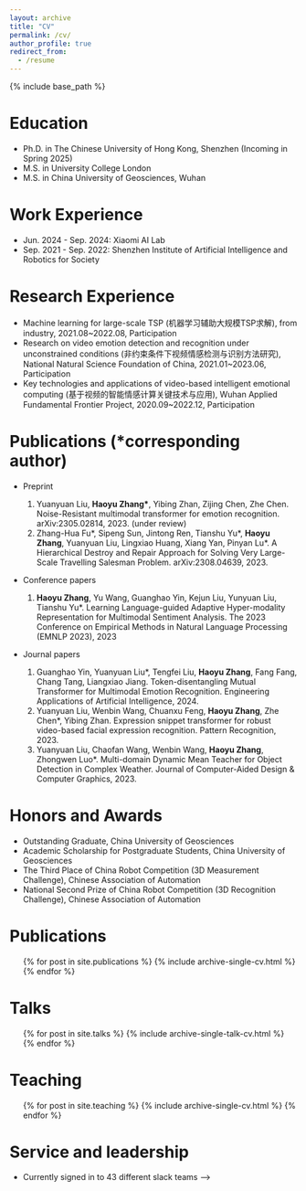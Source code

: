 ```yaml
---
layout: archive
title: "CV"
permalink: /cv/
author_profile: true
redirect_from:
  - /resume
---
```


{% include base_path %}


Education
======
* Ph.D. in The Chinese University of Hong Kong, Shenzhen (Incoming in Spring 2025)
* M.S. in University College London
* M.S. in China University of Geosciences, Wuhan

Work Experience
======
* Jun. 2024 - Sep. 2024: Xiaomi AI Lab
* Sep. 2021 - Sep. 2022: Shenzhen Institute of Artificial Intelligence and Robotics for Society
      
Research Experience
======
* Machine learning for large-scale TSP (机器学习辅助大规模TSP求解), from industry, 2021.08~2022.08, Participation
* Research on video emotion detection and recognition under unconstrained conditions (非约束条件下视频情感检测与识别方法研究), National Natural Science Foundation of China, 2021.01~2023.06, Participation
* Key technologies and applications of video-based intelligent emotional computing (基于视频的智能情感计算关键技术与应用), Wuhan Applied Fundamental Frontier Project, 2020.09~2022.12, Participation

Publications (\*corresponding author)
======
* Preprint
  1. Yuanyuan Liu, **Haoyu Zhang\***, Yibing Zhan, Zijing Chen, Zhe Chen. Noise-Resistant multimodal transformer for emotion recognition. arXiv:2305.02814, 2023. (under review)
  2. Zhang-Hua Fu\*, Sipeng Sun, Jintong Ren, Tianshu Yu\*, **Haoyu Zhang**, Yuanyuan Liu, Lingxiao Huang, Xiang Yan, Pinyan Lu\*. A Hierarchical Destroy and Repair Approach for Solving Very Large-Scale Travelling Salesman Problem. arXiv:2308.04639, 2023.
     
* Conference papers
  1. **Haoyu Zhang**, Yu Wang, Guanghao Yin, Kejun Liu, Yunyuan Liu, Tianshu Yu\*. Learning Language-guided Adaptive Hyper-modality Representation for Multimodal Sentiment Analysis. The 2023 Conference on Empirical Methods in Natural Language Processing (EMNLP 2023), 2023
  
* Journal papers
  1. Guanghao Yin, Yuanyuan Liu\*, Tengfei Liu, **Haoyu Zhang**, Fang Fang, Chang Tang, Liangxiao Jiang. Token-disentangling Mutual Transformer for Multimodal Emotion Recognition. Engineering Applications of Artificial Intelligence, 2024.
  2. Yuanyuan Liu, Wenbin Wang, Chuanxu Feng, **Haoyu Zhang**, Zhe Chen\*, Yibing Zhan. Expression snippet transformer for robust video-based facial expression recognition. Pattern Recognition, 2023.
  3. Yuanyuan Liu, Chaofan Wang, Wenbin Wang, **Haoyu Zhang**, Zhongwen Luo\*. Multi-domain Dynamic Mean Teacher for Object Detection in Complex Weather. Journal of Computer-Aided Design & Computer Graphics, 2023.

Honors and Awards
======
  * Outstanding Graduate, China University of Geosciences
  * Academic Scholarship for Postgraduate Students, China University of Geosciences
  * The Third Place of China Robot Competition (3D Measurement Challenge), Chinese Association of Automation
  * National Second Prize of China Robot Competition (3D Recognition Challenge), Chinese Association of Automation

Publications
======
  <ul>{% for post in site.publications %}
    {% include archive-single-cv.html %}
  {% endfor %}</ul>
  
Talks
======
  <ul>{% for post in site.talks %}
    {% include archive-single-talk-cv.html %}
  {% endfor %}</ul>
  
Teaching
======
  <ul>{% for post in site.teaching %}
    {% include archive-single-cv.html %}
  {% endfor %}</ul>
  
Service and leadership
======
* Currently signed in to 43 different slack teams -->
